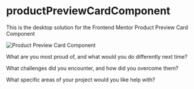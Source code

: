 # productPreviewCardComponent
This is the desktop solution for the Frontend Mentor Product Preview Card Component

![Product Preview Card Component](https://github.com/cdanderson76/productPreviewCardComponent/assets/138369806/3f1d5a20-6540-4ac3-813b-024ed1fabeba)

What are you most proud of, and what would you do differently next time?


What challenges did you encounter, and how did you overcome them?


What specific areas of your project would you like help with?

